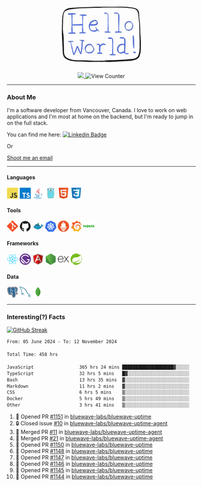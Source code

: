 <div align="center">
    <img src="./img/hello_world.webp" height="200px" width="">
    <div>
        <a href="https://www.linkedin.com/in/ajhollid">
            <img src="https://img.shields.io/badge/LinkedIn-blue"/>
        </a>
        <img src="https://komarev.com/ghpvc/?username=ajhollid&color=yellow" alt="View Counter">
    </div>
</div>

---

### About Me

I'm a software developer from Vancouver, Canada. I love to work on web applications and I'm most at home on the backend, but I'm ready to jump in on the full stack.

You can find me here: [![Linkedin Badge](https://img.shields.io/badge/-ajhollid-blue?style=flat&logo=Linkedin&logoColor=white)](https://www.linkedin.com/in/ajhollid)

Or

[Shoot me an email](mailto:ajhollid@gmail.com)

---

#### Languages

<div>
    <img src="./img/devicons/javascript-original.svg" width=30 height=30 alt="JavaScript">
    <img src="/img/devicons/typescript-original.svg" width=30 height=30 alt="TypeScript">
    <img src="./img/devicons/java-original.svg" width=30 height=30 alt="Java">
    <img src="./img/devicons/go-original.svg" width=30 height=30 alt="Golang">
    <img src="./img/devicons/html5-original.svg" width=30 height=30 alt="HTML 5">
    <img src="./img/devicons/css3-original.svg" width=30 height=30 alt="CSS 3">
</div>

#### Tools

<div>
    <img src="./img/devicons/git-original.svg" width=30 height=30 alt="Git">
    <img src="./img/devicons/github-original.svg" width=30 height=30 alt="Github">
    <img src="./img/devicons/docker-original.svg" width=30 
    height=30 alt="Docker">
    <img src="./img/devicons/kubernetes-original.svg" width=30 height=30 alt="K8">
    <img src="./img/devicons/prometheus-original.svg" width=30 height=30 alt="Prometheus">
    <img src="./img/devicons/grafana-original.svg" width=30 height=30 alt="Grafana">
    <img src="./img/devicons/nginx-original.svg" width=30 height=30 alt="Nginx">
</div>

#### Frameworks

<div>
    <img src="./img/devicons/react-original.svg" width=30 height=30 alt="React">
    <img src="./img/devicons/gatsby-original.svg" width=30 height=30 alt="Gatsby">
    <img src="./img/devicons/angularjs-original.svg" width=30 height=30 alt="AngularJS">
    <img src="./img/devicons/nodejs-original.svg" width=30 height=30 alt="NodeJS">
    <img src="./img/devicons/express-original.svg" width=30 height=30 alt="Express">
    <img src="./img/devicons/spring-original.svg" width=30 height=30 alt="Spring">
</div>

#### Data

<div>
    <img src="./img/devicons/postgresql-original.svg" width=30 height=30 alt="Postgresql">
    <img src="./img/devicons/mysql-original.svg" width=30 height=30 alt="Mysql">
    <img src="./img/devicons/mongodb-original.svg" width=30 height=30 alt="MongoDB">
</div>

---

### Interesting(?) Facts

[![GitHub Streak](http://github-readme-streak-stats.herokuapp.com?user=ajhollid)](https://git.io/streak-stats)

 <!--START_SECTION:waka-->

```txt
From: 05 June 2024 - To: 12 November 2024

Total Time: 458 hrs

JavaScript                 365 hrs 24 mins ███████████████████▓░░░░░   79.14 %
TypeScript                 32 hrs 5 mins   █▓░░░░░░░░░░░░░░░░░░░░░░░   06.95 %
Bash                       13 hrs 35 mins  ▓░░░░░░░░░░░░░░░░░░░░░░░░   02.94 %
Markdown                   11 hrs 2 mins   ▓░░░░░░░░░░░░░░░░░░░░░░░░   02.39 %
CSS                        6 hrs 5 mins    ▒░░░░░░░░░░░░░░░░░░░░░░░░   01.32 %
Docker                     5 hrs 49 mins   ▒░░░░░░░░░░░░░░░░░░░░░░░░   01.26 %
Other                      3 hrs 41 mins   ▒░░░░░░░░░░░░░░░░░░░░░░░░   00.80 %
```

<!--END_SECTION:waka-->


<!--START_SECTION:activity-->
1. 💪 Opened PR [#1151](https://github.com/bluewave-labs/bluewave-uptime/pull/1151) in [bluewave-labs/bluewave-uptime](https://github.com/bluewave-labs/bluewave-uptime)
2. 🔒 Closed issue [#10](https://github.com/bluewave-labs/bluewave-uptime-agent/issues/10) in [bluewave-labs/bluewave-uptime-agent](https://github.com/bluewave-labs/bluewave-uptime-agent)
3. 🎉 Merged PR [#11](https://github.com/bluewave-labs/bluewave-uptime-agent/pull/11) in [bluewave-labs/bluewave-uptime-agent](https://github.com/bluewave-labs/bluewave-uptime-agent)
4. 🎉 Merged PR [#21](https://github.com/bluewave-labs/bluewave-uptime-agent/pull/21) in [bluewave-labs/bluewave-uptime-agent](https://github.com/bluewave-labs/bluewave-uptime-agent)
5. 💪 Opened PR [#1150](https://github.com/bluewave-labs/bluewave-uptime/pull/1150) in [bluewave-labs/bluewave-uptime](https://github.com/bluewave-labs/bluewave-uptime)
6. 💪 Opened PR [#1148](https://github.com/bluewave-labs/bluewave-uptime/pull/1148) in [bluewave-labs/bluewave-uptime](https://github.com/bluewave-labs/bluewave-uptime)
7. 💪 Opened PR [#1147](https://github.com/bluewave-labs/bluewave-uptime/pull/1147) in [bluewave-labs/bluewave-uptime](https://github.com/bluewave-labs/bluewave-uptime)
8. 💪 Opened PR [#1146](https://github.com/bluewave-labs/bluewave-uptime/pull/1146) in [bluewave-labs/bluewave-uptime](https://github.com/bluewave-labs/bluewave-uptime)
9. 💪 Opened PR [#1145](https://github.com/bluewave-labs/bluewave-uptime/pull/1145) in [bluewave-labs/bluewave-uptime](https://github.com/bluewave-labs/bluewave-uptime)
10. 💪 Opened PR [#1144](https://github.com/bluewave-labs/bluewave-uptime/pull/1144) in [bluewave-labs/bluewave-uptime](https://github.com/bluewave-labs/bluewave-uptime)
<!--END_SECTION:activity-->
